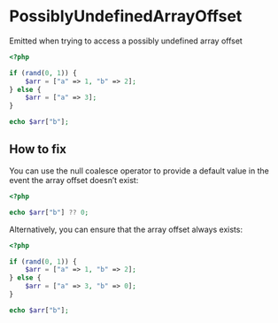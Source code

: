 # PossiblyUndefinedArrayOffset

Emitted when trying to access a possibly undefined array offset

```php
<?php

if (rand(0, 1)) {
    $arr = ["a" => 1, "b" => 2];
} else {
    $arr = ["a" => 3];
}

echo $arr["b"];
```

## How to fix

You can use the null coalesce operator to provide a default value in the event the array offset doesn’t exist:

```php
<?php

echo $arr["b"] ?? 0;
```

Alternatively, you can ensure that the array offset always exists:

```php
<?php

if (rand(0, 1)) {
    $arr = ["a" => 1, "b" => 2];
} else {
    $arr = ["a" => 3, "b" => 0];
}

echo $arr["b"];
```
